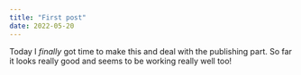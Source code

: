 ```yaml
---
title: "First post"
date: 2022-05-20
---
```


Today I *finally* got time to make this and deal with the publishing part. So far it looks really good and seems to be working really well too!